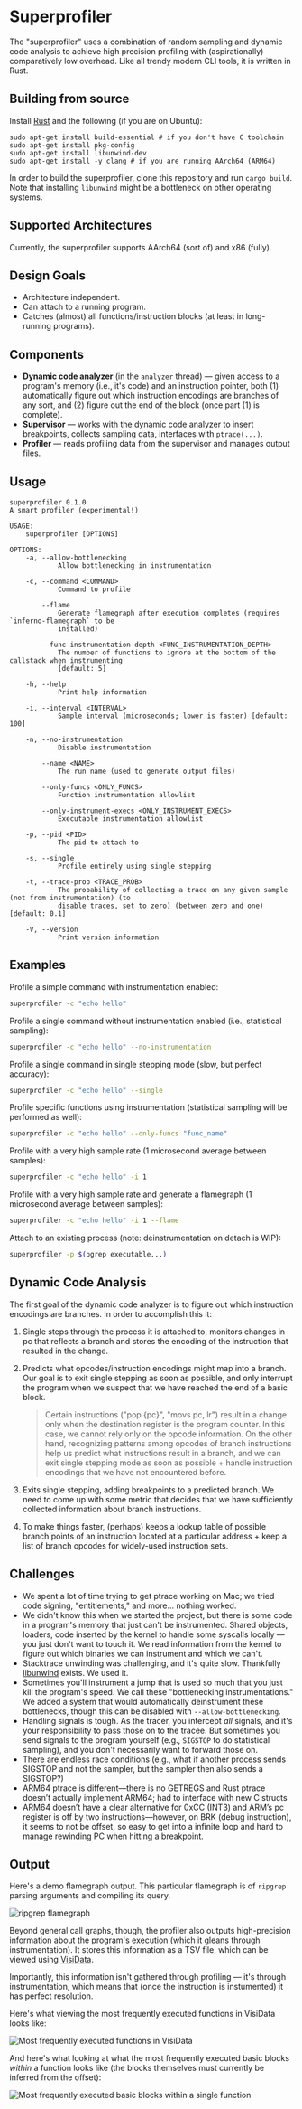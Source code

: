 # Superprofiler

The "superprofiler" uses a combination of random sampling and dynamic code analysis to achieve high precision profiling with (aspirationally) comparatively low overhead. Like all trendy modern CLI tools, it is written in Rust.

## Building from source
Install [Rust](https://rustup.rs/) and the following (if you are on Ubuntu):
```
sudo apt-get install build-essential # if you don't have C toolchain
sudo apt-get install pkg-config
sudo apt-get install libunwind-dev
sudo apt-get install -y clang # if you are running AArch64 (ARM64)
```
In order to build the superprofiler, clone this repository and run `cargo build`. Note that installing `libunwind` might be a bottleneck on other operating systems.

## Supported Architectures

Currently, the superprofiler supports AArch64 (sort of) and x86 (fully).

## Design Goals

- Architecture independent.
- Can attach to a running program.
- Catches (almost) all functions/instruction blocks (at least in long-running programs).

## Components

- **Dynamic code analyzer** (in the `analyzer` thread) — given access to a program's memory (i.e., it's code) and an instruction pointer, both (1) automatically figure out which instruction encodings are branches of any sort, and (2) figure out the end of the block (once part (1) is complete).
- **Supervisor** — works with the dynamic code analyzer to insert breakpoints, collects sampling data, interfaces with `ptrace(...)`.
- **Profiler** — reads profiling data from the supervisor and manages output files.

## Usage

```
superprofiler 0.1.0
A smart profiler (experimental!)

USAGE:
    superprofiler [OPTIONS]

OPTIONS:
    -a, --allow-bottlenecking
            Allow bottlenecking in instrumentation

    -c, --command <COMMAND>
            Command to profile

        --flame
            Generate flamegraph after execution completes (requires `inferno-flamegraph` to be
            installed)

        --func-instrumentation-depth <FUNC_INSTRUMENTATION_DEPTH>
            The number of functions to ignore at the bottom of the callstack when instrumenting
            [default: 5]

    -h, --help
            Print help information

    -i, --interval <INTERVAL>
            Sample interval (microseconds; lower is faster) [default: 100]

    -n, --no-instrumentation
            Disable instrumentation

        --name <NAME>
            The run name (used to generate output files)

        --only-funcs <ONLY_FUNCS>
            Function instrumentation allowlist

        --only-instrument-execs <ONLY_INSTRUMENT_EXECS>
            Executable instrumentation allowlist

    -p, --pid <PID>
            The pid to attach to

    -s, --single
            Profile entirely using single stepping

    -t, --trace-prob <TRACE_PROB>
            The probability of collecting a trace on any given sample (not from instrumentation) (to
            disable traces, set to zero) (between zero and one) [default: 0.1]

    -V, --version
            Print version information
```

## Examples

Profile a simple command with instrumentation enabled:

```bash
superprofiler -c "echo hello"
```

Profile a single command without instrumentation enabled (i.e., statistical sampling):

```bash
superprofiler -c "echo hello" --no-instrumentation
```

Profile a single command in single stepping mode (slow, but perfect accuracy):

```bash
superprofiler -c "echo hello" --single
```

Profile specific functions using instrumentation (statistical sampling will be performed as well):

```bash
superprofiler -c "echo hello" --only-funcs "func_name"
```

Profile with a very high sample rate (1 microsecond average between samples):

```bash
superprofiler -c "echo hello" -i 1
```

Profile with a very high sample rate and generate a flamegraph (1 microsecond average between samples):

```bash
superprofiler -c "echo hello" -i 1 --flame
```

Attach to an existing process (note: deinstrumentation on detach is WIP):

```bash
superprofiler -p $(pgrep executable...)
```

## Dynamic Code Analysis

The first goal of the dynamic code analyzer is to figure out which instruction encodings are branches. In order to accomplish this it:

1. Single steps through the process it is attached to, monitors changes in pc that reflects a branch and stores the encoding of the instruction that resulted in the change.
2. Predicts what opcodes/instruction encodings might map into a branch. Our goal is to exit single stepping as soon as possible, and only interrupt the program when we suspect that we have reached the end of a basic block.

    > Certain instructions ("pop {pc}", "movs pc, lr") result in a change only when the destination register is the program counter. In this case, we cannot rely only on the opcode information. On the other hand, recognizing patterns among opcodes of branch instructions help us predict what instructions result in a branch, and we can exit single stepping mode as soon as possible + handle instruction encodings that we have not encountered before.

3. Exits single stepping, adding breakpoints to a predicted branch. We need to come up with some metric that decides that we have sufficiently collected information about branch instructions.
4. To make things faster, (perhaps) keeps a lookup table of possible branch points of an instruction located at a particular address + keep a list of branch opcodes for widely-used instruction sets. 

## Challenges

* We spent a lot of time trying to get ptrace working on Mac; we tried code signing, "entitlements," and more... nothing worked.
* We didn't know this when we started the project, but there is some code in a program's memory that just can't be instrumented. Shared objects, loaders, code inserted by the kernel to handle some syscalls locally — you just don't want to touch it. We read information from the kernel to figure out which binaries we can instrument and which we can't.
* Stacktrace unwinding was challenging, and it's quite slow. Thankfully [libunwind](https://www.nongnu.org/libunwind/) exists. We used it.
* Sometimes you'll instrument a jump that is used so much that you just kill the program's speed. We call these "bottlenecking instrumentations." We added a system that would automatically deinstrument these bottlenecks, though this can be disabled with `--allow-bottlenecking`.
* Handling signals is tough. As the tracer, you intercept *all* signals, and it's your responsibility to pass those on to the tracee. But sometimes you send signals to the program yourself (e.g., `SIGSTOP` to do statistical sampling), and you don't necessarily want to forward those on.
* There are endless race conditions (e.g., what if another process sends SIGSTOP and not the sampler, but the sampler then also sends a SIGSTOP?)
* ARM64 ptrace is different—there is no GETREGS and Rust ptrace doesn’t actually implement ARM64; had to interface with new C structs
* ARM64 doesn’t have a clear alternative for 0xCC (INT3) and ARM’s pc register is off by two instructions—however, on BRK (debug instruction), it seems to not be offset, so easy to get into a infinite loop and hard to manage rewinding PC when hitting a breakpoint.

## Output

Here's a demo flamegraph output. This particular flamegraph is of `ripgrep` parsing arguments and compiling its query.

![ripgrep flamegraph](images/ripgrep_demo_flamegraph.svg)

Beyond general call graphs, though, the profiler also outputs high-precision information about the program's execution (which it gleans through instrumentation). It stores this information as a TSV file, which can be viewed using [VisiData](https://www.visidata.org/).

Importantly, this information isn't gathered through profiling — it's through instrumentation, which means that (once the instruction is instumented) it has perfect resolution.

Here's what viewing the most frequently executed functions in VisiData looks like:

![Most frequently executed functions in VisiData](images/visidata_functions.png)

And here's what looking at what the most frequently executed basic blocks *within* a function looks like (the blocks themselves must currently be inferred from the offset):

![Most frequently executed basic blocks within a single function](images/visidata_offsets.png)
